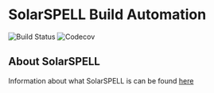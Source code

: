 # SolarSPELL Build Automation
![Build Status](https://travis-ci.org/pradeepsixer/solar-spell-build-automation.svg?branch=master)
![Codecov](https://codecov.io/gh/pradeepsixer/solar-spell-build-automation/branch/master/graph/badge.svg)

## About SolarSPELL
Information about what SolarSPELL is can be found [here](http://solarspell.org/)
